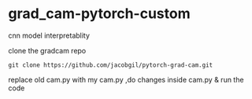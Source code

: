 # grad_cam-pytorch-custom
cnn model interpretablity

clone the gradcam repo
```
git clone https://github.com/jacobgil/pytorch-grad-cam.git
```
replace old cam.py with my cam.py ,do changes inside cam.py & run the code
